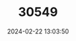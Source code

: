 ---
title: "30549"
category: "Diospyros neraudii"
draft: false
date: 2024-02-22 13:03:50
languages:
  French: ["Bois d'ébène feuilles"]
---